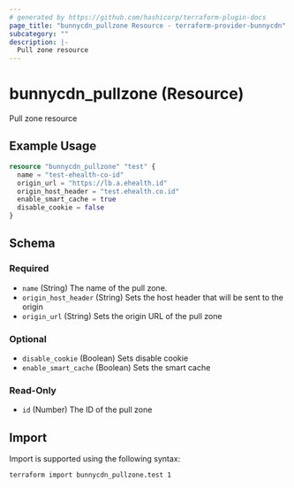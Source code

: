 ```yaml
---
# generated by https://github.com/hashicorp/terraform-plugin-docs
page_title: "bunnycdn_pullzone Resource - terraform-provider-bunnycdn"
subcategory: ""
description: |-
  Pull zone resource
---
```


# bunnycdn_pullzone (Resource)

Pull zone resource

## Example Usage

```terraform
resource "bunnycdn_pullzone" "test" {
  name = "test-ehealth-co-id"
  origin_url = "https://lb.a.ehealth.id"
  origin_host_header = "test.ehealth.co.id"
  enable_smart_cache = true
  disable_cookie = false
}
```

<!-- schema generated by tfplugindocs -->
## Schema

### Required

- `name` (String) The name of the pull zone.
- `origin_host_header` (String) Sets the host header that will be sent to the origin
- `origin_url` (String) Sets the origin URL of the pull zone

### Optional

- `disable_cookie` (Boolean) Sets disable cookie
- `enable_smart_cache` (Boolean) Sets the smart cache

### Read-Only

- `id` (Number) The ID of the pull zone

## Import

Import is supported using the following syntax:

```shell
terraform import bunnycdn_pullzone.test 1
```

